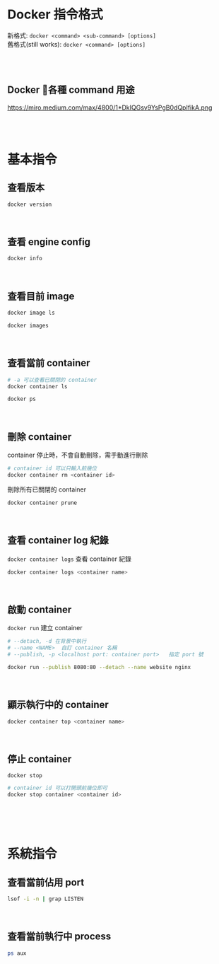  # Docker 指令格式
新格式: `docker <command> <sub-command> [options]`  
舊格式(still works): `docker <command> [options]`

<br/>

<br/>

## Docker 各種 command 用途
https://miro.medium.com/max/4800/1*DkIQGsv9YsPgB0dQpIfikA.png

<br/>

<br/>

# 基本指令
## 查看版本
```sh
docker version
```

<br/>

## 查看 engine config 
```sh
docker info
```

<br/>

## 查看目前 image
```sh
docker image ls
```

```sh
docker images
```

<br/>

## 查看當前 container 
```sh
# -a 可以查看已關閉的 container
docker container ls
```

```sh
docker ps
```

<br/>

## 刪除 container 
container 停止時，不會自動刪除，需手動進行刪除
```sh
# container id 可以只輸入前幾位
docker container rm <container id>
```
刪除所有已關閉的 container
```sh
docker container prune
```


<br/>

## 查看 container log 紀錄
`docker container logs` 查看 container 紀錄
```sh
docker container logs <container name>
```


<br/>

## 啟動 container
`docker run` 建立 container
```sh
# --detach, -d 在背景中執行
# --name <NAME>  自訂 container 名稱
# --publish, -p <localhost port: container port>   指定 port 號 

docker run --publish 8080:80 --detach --name website nginx
```

<br/>

## 顯示執行中的 container
```sh
docker container top <container name>
```

<br/>

## 停止 container
`docker stop`
```sh
# container id 可以打開頭前幾位即可
docker stop container <container id>
```

<br/>

<br/>

<br/>

# 系統指令
## 查看當前佔用 port 
```sh
lsof -i -n | grap LISTEN
```

<br/>

## 查看當前執行中 process 
```sh
ps aux
```




